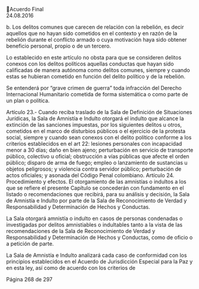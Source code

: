 Acuerdo Final  
24.08.2016  

b. Los  delitos  comunes  que  carecen  de  relación  con  la  rebelión,  es  decir  aquellos  que  no  hayan  sido 
cometidos en el contexto y en razón de la rebelión durante el conflicto armado o cuya motivación haya 
sido obtener beneficio personal, propio o de un tercero. 
 
Lo establecido en este artículo no obsta para que se consideren delitos conexos con los delitos políticos 
aquellas conductas que hayan sido calificadas de manera autónoma como delitos comunes, siempre y 
cuando estas se hubieran cometido en función del delito político y de la rebelión. 
 
Se  entenderá  por  “grave  crimen  de  guerra”  toda  infracción  del  Derecho  Internacional  Humanitario 
cometida de forma sistemática o como parte de un plan o política. 
 
Artículo 23.- Cuando reciba traslado de la Sala de Definición de Situaciones Jurídicas, la Sala de Amnistía 
e Indulto otorgará  el indulto que alcance la extinción de las sanciones impuestas, por los siguientes delitos 
u otros, cometidos en el marco de disturbios públicos o el ejercicio de la protesta social, siempre y cuando 
sean conexos con el delito político conforme a los criterios establecidos en el art 22: lesiones personales 
con incapacidad menor a 30 días; daño en bien ajeno; perturbación en servicio de transporte público, 
colectivo  u  oficial;  obstrucción  a  vías  públicas  que  afecte  el  orden  público;  disparo  de  arma  de  fuego; 
empleo o lanzamiento de sustancias u objetos peligrosos; y violencia contra servidor público; perturbación 
de actos oficiales; y asonada del Código Penal colombiano. 
Artículo 24. Procedimiento y efectos. El otorgamiento de las amnistías o indultos a los que se refiere el 
presente Capítulo se concederán con fundamento en el listado o recomendaciones que recibirá, para su 
análisis  y  decisión,  la  Sala  de  Amnistía  e  Indulto  por  parte  de  la  Sala  de  Reconocimiento  de  Verdad  y 
Responsabilidad y Determinación de Hechos y Conductas.  
 
La  Sala  otorgará  amnistía  o  indulto  en  casos  de  personas  condenadas  o  investigadas  por  delitos 
amnistiables o indultables tanto a la vista de las recomendaciones de la Sala de Reconocimiento de Verdad 
y Responsabilidad y Determinación de Hechos y Conductas, como de oficio o a petición de parte.  
 
La Sala de Amnistía e Indulto analizará cada caso de conformidad con los principios establecidos en el 
Acuerdo  de  Jurisdicción  Especial  para  la  Paz  y  en  esta  ley,  así  como  de  acuerdo  con  los  criterios  de 

Página 268 de 297 
 

